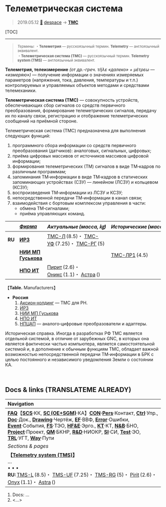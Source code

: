 # Телеметрическая система
> 2019.05.12 [🚀](../index/index.md) [despace](index.md) → **[ТМС](tms.md)**

[TOC]

---

> <small>*Термины:* ・**Телеметрия** — русскоязычный термин. **Telemetry** — англоязычный эквивалент.<br> ・**Телеметрическая система (ТМС)** — русскоязычный термин. **Telemetry system (TMS)** — англоязычный эквивалент.</small>

**Телеметрия, телеизмерение** *(от др.-греч. τῆλε «далеко» + μέτρεω — «измеряю»)* — получение информации о значениях измеряемых параметров (напряжения, тока, давления, температуры и т.п.) контролируемых и управляемых объектов методами и средствами телемеханики.

**Телеметрическая система (ТМС)** — совокупность устройств, обеспечивающих сбор сигналов со средств первичного преобразования, формирование телеметрических сигналов, передачу их по каналу связи, регистрацию и отображение телеметрических сообщений на приёмной стороне.

Телеметрическая система (ТМС) предназначена для выполнения следующих функций:

   1. программного сбора информации со средств первичного преобразования (датчиков): аналоговых, сигнальных, цифровых;
   1. приёма цифровых массивов от источников массивов цифровой информации;
   1. формирования телеметрических (ТМ) сигналов в виде ТМ‑кадров по различным программам;
   1. запоминания ТМ‑информации в виде ТМ‑кадров в статических запоминающих устройствах (СЗУ) — линейном (ЛСЗУ) и кольцевом (КСЗУ);
   1. воспроизведения ТМ‑информации из ЛСЗУ и КСЗУ;
   1. непосредственной передачи ТМ‑информации в канал связи;
   1. взаимодействия с бортовым комплексом управления в части:
      - обмена ТМ‑сигналами;
      - приёма управляющих команд.

| |*[Фирма](contact.md)*|*Актуальные (масса, ㎏)*|*Исторические (масса, ㎏)*|
|:--|:--|:--|:--|
|**RU**|**[ИРЗ](contact/irz.md)**|[ТМС-Л](tms_l.md) (8.5)・ [ТМС-УФ](tms_uf.md) (7.25)・ [ТМС-РГ](tms_rg.md) (5)| |
| |**[НИИ МП Гуськова](contact/niimp.md)**| |[ТМС-ЛР1](tms_lr1.md) (4.5)|
| |**[НПО ИТ](contact/npoit.md)**|[Пирит](tms_lst.md) (2.6)・ [Оникс](tms_lst.md) (1.1)・ [Астра](tms_lst.md) ()| |㋎

【**Table.** Manufacturers】

   - **Россия**
     1. [Аксион‑холдинг](contact/axion_h.md) — ТМС для РН.
     1. [ИРЗ](contact/irz.md)
     1. [НИИ МП Гуськова](contact/niimp.md)
     1. [НПО ИТ](contact/npoit.md)
     1. [НПЦАП](contact/npcap.md) — аналого‑цифровые преобразователи и адаптеры.

Историческая справка. Иногда в разработках РФ ТМС является отдельной системой, в отличие от зарубежных GNC, в которых она является фактически частью компьютера, является самостоятельной системой и, в дополнение к обычным функциям ТМС, обладает важной возможностью непосредственной передачи ТМ‑информации в БРК с целью постоянного и независимого уведомления Земли о состоянии КА.



<p style="page-break-after:always"> </p>

## Docs & links (TRANSLATEME ALREADY)
|Navigation|
|:--|
|**[FAQ](faq.md)**【**[SCS](scs.md)**·КК, **[SC (OE+SGM)](sc.md)**·КА】**[CON](contact.md)·[Pers](person.md)**·Контакт, **[Ctrl](control.md)**·Упр., **[Doc](doc.md)**·Док., **[Drawing](drawing.md)**·Чертёж, **[EF](ef.md)**·ВВФ, **[Error](error.md)**·Ошибки, **[Event](event.md)**·События, **[FS](fs.md)**·ТЭО, **[HF&E](hfe.md)**·Эрго., **[KT](kt.md)**·КТ, **[N&B](nnb.md)**·БНО, **[Project](project.md)**·Проект, **[QM](qm.md)**·БКНР, **[R&D](rnd.md)**·НИОКР, **[SI](si.md)**·СИ, **[Test](test.md)**·ЭО, **[TRL](trl.md)**·УГТ, **[Way](way.md)**·Пути|
|*Sections & pages*|
|**【[Telemetry system (TMS)](tms.md)】**<br> … <br>• • •<br> **RU:** [TMS-L](tms_l.md) (8.5)・ [TMS-UF](tms_uf.md) (7.25)・ [TMS-RG](tms_rg.md) (5)・ [Pirit](tms_lst.md) (2.6)・ [Onyx](tms_lst.md) (1.1)・ [Astra](tms_lst.md) ()|

   1. Docs: …
   1. <…>
